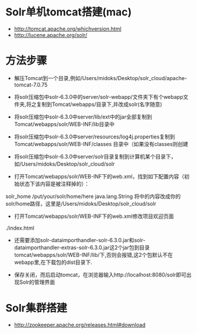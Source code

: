 # Solr单机tomcat搭建(mac)

- http://tomcat.apache.org/whichversion.html
- http://lucene.apache.org/solr/


# 方法步骤
- 解压Tomcat到一个目录,例如/Users/midoks/Desktop/solr_cloud/apache-tomcat-7.0.75

- 将solr压缩包中solr-6.3.0中的server/solr-webapp/文件夹下有个webapp文件夹,将之复制到Tomcat/webapps/目录下,并改成solr(名字随意)

- 将solr压缩包中solr-6.3.0中server/lib/ext中的jar全部复制到Tomcat/webapps/solr/WEB-INF/lib目录中

- 将solr压缩包中solr-6.3.0中server/resources/log4j.properties复制到Tomcat/webapps/solr/WEB-INF/classes 目录中（如果没有classes则创建

- 将solr压缩包中solr-6.3.0中server/solr目录复制到计算机某个目录下，如/Users/midoks/Desktop/solr_cloud/solr

- 打开Tomcat/webapps/solr/WEB-INF下的web.xml，找到如下配置内容（初始状态下该内容是被注释掉的）：
<env-entry>
       <env-entry-name>solr_home</env-entry-name>
       <env-entry-value>/put/your/solr/home/here</env-entry-value>
       <env-entry-type>java.lang.String</env-entry-type>
</env-entry>
将<env-entry-value>中的内容改成你的solr/home路径，这里是/Users/midoks/Desktop/solr_cloud/solr

- 打开Tomcat/webapps/solr/WEB-INF下的web.xml修改项目欢迎页面
<welcome-file-list>
<welcome-file>./index.html</welcome-file>
</welcome-file-list>

- 还需要添加solr-dataimporthandler-solr-6.3.0.jar和solr-dataimporthandler-extras-solr-6.3.0.jar这2个jar包到目录tomcat/webapps/solr/WEB-INF/lib/下,否则会报错,这2个包默认不在webapp里,在下载包的dist目录下.

- 保存关闭，而后启动tomcat，在浏览器输入http://localhost:8080/solr即可出现Solr的管理界面


# Solr集群搭建

- http://zookeeper.apache.org/releases.html#download
